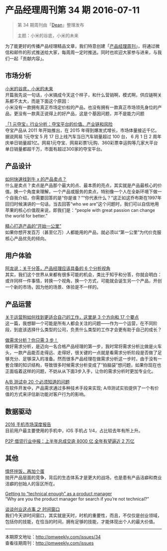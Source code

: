 # 产品经理周刊第 34 期 2016-07-11

> 第 34 期周刊由「[Dean](http://pmweekly.com/contributors#dean)」整理发布  
> 
> 主题：小米的谷底，小米的未来   

为了能更好的传播产品经理精品文章，我们特意创建「[产品经理周刊](http://pmweekly.com/)」，将通过微信和邮件的形式推送给大家，每周周一定时推送。同时也欢迎大家参与进来，与我们一起「贡献内容」。 

## 市场分析

[小米的谷底，小米的未来](https://zhuanlan.zhihu.com/p/21539008)   
开篇我先说一句话，小米搞成今天这个样子，和什么营销啊，模式啊，供应链啊关系都不太大，而是下面这个原因：  
小米没有一款拥有真正市场定价权的产品，也没有拥有一款真正市场领先身位的产品，更没有一款真正说得上的好产品，这是个基因问题，并不是能力问题

[「1 元夺宝」行业分析：夺宝平台的价值、产业链和风险](https://mp.weixin.qq.com/s?__biz=MzAxMzc5NDAyMw==&mid=2650509982&idx=1&sn=517d38180e55d575b7b77d212b66b772&scene=1&srcid=0705mPQh7hVuSXsAAL1SqsNy&key=77421cf58af4a653ac42681145c578f877ceb56607e8523c92b41e0718e52610127594eb9ad35a75406712b6b9c6b0b7&ascene=0&uin=MjExNzY1NDIwMQ%3D%3D&devicetype=iMac+MacBookPro12%2C1+OSX+OSX+10.11.4+build(15E65)&version=11020201&pass_ticket=zlyct5WCz9LMoCpl3dVRfzU2w3TifVfpYBVw8%2FSNbqnUDJpvj6qPBcBSiBriN7Co)  
夺宝产品从 2011 年开始推出，在 2015 年得到爆发式增长，市场体量接近千亿。据说网易 1元夺宝 5 月 17 日上线汽车当日汽车销量超过 100 台， 6 月 1 日 2 周年庆单日销量超1亿。网易1元夺宝、网易彩票1元购、360彩票幸运购等几家大平台单日销量都超千万，市面有超过300家的夺宝平台。  

## 产品设计

[如何快速找到牛 x 的产品卖点？](https://mp.weixin.qq.com/s?__biz=MzAxMzc5NDAyMw==&mid=2650509999&idx=1&sn=def4f4bb67dd46cd0bd93ba8739115ef&scene=1&srcid=0711FwXJgkqXurlNcKOZkr47&key=77421cf58af4a653103e48883ea68305b373fdc062b5beba6bce07b8c7f63ba0deb2ad5250f808143c19a1b7bf70cbd8&ascene=0&uin=MjExNzY1NDIwMQ%3D%3D&devicetype=iMac+MacBookPro12%2C1+OSX+OSX+10.11.4+build(15E65)&version=11020201&pass_ticket=zlyct5WCz9LMoCpl3dVRfzU2w3TifVfpYBVw8%2FSNbqnUDJpvj6qPBcBSiBriN7Co)  
什么是卖点？卖点是产品那个最大的点、最本质的亮点，其实就是产品最核心的价值。换一个角度来理解，一个产品或服务的卖点，特别像一个人在全新环境下做一个自我介绍，你需要回答的是“你是谁？”“你代表什么？”这正如这乔布斯在1997年回归时候演讲的一句话，当去回答“who we are”这个问题时，我们可以自信地用苹果的核心价值观来说，即我们是：“people with great passion can change the world for better.”


[精心打造产品的“开始一公里”](https://mp.weixin.qq.com/s?__biz=MjAzNzMzNTkyMQ==&mid=2653750345&idx=1&sn=8913b60b3486fa01a42df1729695768b&scene=1&srcid=0707UoAbLQ5hCloGObQyzJBB&key=77421cf58af4a65365ffbd639f5befe7153bd1e1162cf1b287e1d1218708ac86eb3b29a2096eb0872a52c34621da2210&ascene=0&uin=MjExNzY1NDIwMQ%3D%3D&devicetype=iMac+MacBookPro12%2C1+OSX+OSX+10.11.4+build(15E65)&version=11020201&pass_ticket=zlyct5WCz9LMoCpl3dVRfzU2w3TifVfpYBVw8%2FSNbqnUDJpvj6qPBcBSiBriN7Co)  
如果你想开发百万（甚至亿万）人都能用的产品，就必须以“第一公里”为代价克服核心产品优先的倾向。

## 用户体验

[阿龙说：关于分答，产品经理应该具备的 6 个分析视角](https://mp.weixin.qq.com/s?__biz=MzAxNzY1NjQ1OA==&mid=2649294186&idx=1&sn=fa05a4db7b04330faebd6104c0809119&scene=1&srcid=0706ZCDi7ml2NXhWo7HDoRFA&key=77421cf58af4a653b965209e3fc46f413524215c8cf75f46c4cd8db6ab85b1aff19c07ebb3306c7bd219693fedfcd287&ascene=0&uin=MjExNzY1NDIwMQ%3D%3D&devicetype=iMac+MacBookPro12%2C1+OSX+OSX+10.11.4+build(15E65)&version=11020201&pass_ticket=zlyct5WCz9LMoCpl3dVRfzU2w3TifVfpYBVw8%2FSNbqnUDJpvj6qPBcBSiBriN7Co)  
其实，我们这个世界从来都有很多可能的机会，类比于知乎和分答，你就会明白：或许同样一件事情，转换一个视角，换一个方式，可能就会诞生另一个产品，开创一个新的市场，因为他的场景、体验是不一样的。

## 产品运营

[关于运营狗如何找到更适合自己的工作，这里是 3 个方向和 17 个要点](https://mp.weixin.qq.com/s?__biz=MjM5NDUyOTAwOA==&mid=2652911907&idx=1&sn=862190ba9bd642ccd5d8fe5e65fd6ed5&scene=1&srcid=0706KAdCCQZgRAc9Drdkjw58&key=77421cf58af4a6535ef52551086ea63b336361d4af7e7e793a1ba35fbda4ad3edf37ad589a3965ff954565d6caa2454d&ascene=0&uin=MjExNzY1NDIwMQ%3D%3D&devicetype=iMac+MacBookPro12%2C1+OSX+OSX+10.11.4+build(15E65)&version=11020201&pass_ticket=zlyct5WCz9LMoCpl3dVRfzU2w3TifVfpYBVw8%2FSNbqnUDJpvj6qPBcBSiBriN7Co)  
这一篇，我想聊一个可能是所有人都会关注的问题——作为一个运营，在不同阶段，到底该选择什么类型的公司，负责什么类型的工作才会更有助于自己的成长？

[做需求分析？你只需 3 步！](https://mp.weixin.qq.com/s?__biz=MzI4NDE3MDcxOQ==&mid=2651971696&idx=1&sn=5ba311d8fb2f7cfdb1676ca20779705d&scene=1&srcid=0705M3k5wkNqblnQvWqcpYSX&key=77421cf58af4a6537be5295319423361e4a2e42a6777bd2514fa79bc32068351ed72e3c718eff769aa8ee43e85248475&ascene=0&uin=MjExNzY1NDIwMQ%3D%3D&devicetype=iMac+MacBookPro12%2C1+OSX+OSX+10.11.4+build(15E65)&version=11020201&pass_ticket=zlyct5WCz9LMoCpl3dVRfzU2w3TifVfpYBVw8%2FSNbqnUDJpvj6qPBcBSiBriN7Co)   
做好需求分析，是迈向一名合格产品经理的第一步，我时常将需求分析比做是火车头，一款产品能否走得远、走得好，很关键的一点就是看需求分析阶段是否做了足够充分、足够深入的准备。然而很多产品经理在做需求分析这一步时，由于没有一套合理的知识结构，导致很多时候需求分析变成了“拍脑袋”想问题，如果你现在也正面临着这样的问题，不妨从从下面3步入手，让你的需求分析时更加专业化。   

[A/B 测试中 20 个必须知道的问题](http://www.jianshu.com/p/b76220cc4120)  
在软件开发中，产品需求通过多种技术手段来实现; A/B测试实验提供了一个有价值的方式来评估新功能对客户行为的影响。

## 数据驱动

[2016 手机市场深度报告](http://cdc.tencent.com/2016/07/04/2016%E6%89%8B%E6%9C%BA%E5%B8%82%E5%9C%BA%E6%B7%B1%E5%BA%A6%E6%8A%A5%E5%91%8A/?from=groupmessage&isappinstalled=1)  
目前用户最主要使用的手机中，iOS 手机占 1/4，占比较去年有所上升。

[P2P 借贷行业中报：上半年总成交逾 8000 亿 全年有望逼近 2 万亿](https://mp.weixin.qq.com/s?__biz=MzAxMzc5NDAyMw==&mid=2650509996&idx=1&sn=9d912fa98db55cd03c728e7db8b33d80&scene=1&srcid=0708puor6bVmXDLga81rYbh8&key=77421cf58af4a653896c3d58e7e6f85b465c39f9aafda903871662aa01da06d4f092a5b9c9ef33e2b9b39d65a7cc191e&ascene=0&uin=MjExNzY1NDIwMQ%3D%3D&devicetype=iMac+MacBookPro12%2C1+OSX+OSX+10.11.4+build(15E65)&version=11020201&pass_ticket=zlyct5WCz9LMoCpl3dVRfzU2w3TifVfpYBVw8%2FSNbqnUDJpvj6qPBcBSiBriN7Co)  

## 其他

[情怀拌饭，再加个蛋](https://mp.weixin.qq.com/s?__biz=MzA4NDk5OTgzMg==&mid=2650589573&idx=1&sn=a96be6bc30957b6570cb01ed8ec2e76e&scene=1&srcid=07066DEGVTVMntnjkj8hMerY&key=77421cf58af4a65390f3ea05da9e23241161886735f5473722f1c2545cd3cb0c0f3c2e7774d0897c805cf5564c26f00e&ascene=0&uin=MjExNzY1NDIwMQ%3D%3D&devicetype=iMac+MacBookPro12%2C1+OSX+OSX+10.11.4+build(15E65)&version=11020201&pass_ticket=zlyct5WCz9LMoCpl3dVRfzU2w3TifVfpYBVw8%2FSNbqnUDJpvj6qPBcBSiBriN7Co)  
抛开产品层面的竞争，背后的生态体系才是更大的战场，也是患有产品洁癖和商业洁癖的创始人的盲区所在。

[Getting to “technical enough” as a product manager](https://medium.com/@lulu_cheng/getting-to-technical-enough-as-a-product-manager-5b372513cd1c#.e9az7xk43)  
“Why are you the product manager for search if you’re not technical?”

[谈谈创业这点事 之 时间窗口](https://mp.weixin.qq.com/s?__biz=MzI0MjA1Mjg2Ng==&mid=2649866873&idx=1&sn=224a3c88d65433e9a2ecf8d37007214c&scene=1&srcid=0707BSrpxRf4r1rgYzAoFqgm&key=77421cf58af4a6533e57e180b6fcf65b90ee73bdd20675baa5ce71fa40ea95f51262917cfc3b61173d1481d6a3b3f761&ascene=0&uin=MjExNzY1NDIwMQ%3D%3D&devicetype=iMac+MacBookPro12%2C1+OSX+OSX+10.11.4+build(15E65)&version=11020201&pass_ticket=zlyct5WCz9LMoCpl3dVRfzU2w3TifVfpYBVw8%2FSNbqnUDJpvj6qPBcBSiBriN7Co)  
我们今天讲时间窗口，其实就是天时，时机的重要性，而且，不仅仅是创业领域，包括你的技能，在恰当的时间，拥有足够的技能，才能体现出个人的最大价值。

---
本期原文地址：<http://pmweekly.com/issues/34>     
查看往期周刊：<http://pmweekly.com/issues>    